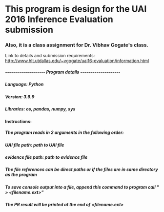# This program is design for the UAI 2016 Inference Evaluation submission
### Also, it is a class assignment for Dr. Vibhav Gogate's class.
Link to details and submission requirements: http://www.hlt.utdallas.edu/~vgogate/uai16-evaluation/information.html

##### -------------------- Program details --------------------
##### Language: Python 
##### 	Version: 3.6.9
##### 	Libraries: os, pandas, numpy, sys

#### Instructions:
##### 	The program reads in 2 arguments in the following order:
##### 
##### 		UAI file path: 			path to UAI file
##### 		evidence file path: 	path to evidence file
##### 		
##### 	The file references can be direct paths or <filename> if the files are in same directory as the program
##### 	
##### 	To save console output into a file, append this command to program call " > <filename.ext>"
##### 	
##### 	The PR result will be printed at the end of <filename.ext>